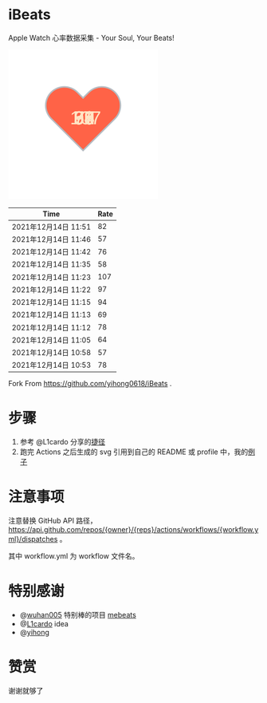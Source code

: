 # iBeats
Apple Watch 心率数据采集 - Your Soul, Your Beats!

![](./files/heart.svg)

<!--START_SECTION:my_heart_rate-->
| Time | Rate | 
 | ---- | ---- | 
| 2021年12月14日 11:51 | 82 |
| 2021年12月14日 11:46 | 57 |
| 2021年12月14日 11:42 | 76 |
| 2021年12月14日 11:35 | 58 |
| 2021年12月14日 11:23 | 107 |
| 2021年12月14日 11:22 | 97 |
| 2021年12月14日 11:15 | 94 |
| 2021年12月14日 11:13 | 69 |
| 2021年12月14日 11:12 | 78 |
| 2021年12月14日 11:05 | 64 |
| 2021年12月14日 10:58 | 57 |
| 2021年12月14日 10:53 | 78 |

<!--END_SECTION:my_heart_rate-->

Fork From https://github.com/yihong0618/iBeats .

# 步骤

1. 参考 @L1cardo 分享的[捷径](https://www.icloud.com/shortcuts/6ab6047b459c41ad822ad6b94b1c03d4)
2. 跑完 Actions 之后生成的 svg 引用到自己的 README 或 profile 中，我的[例子](https://github.com/yihong0618)

# 注意事项

注意替换 GitHub API 路径，https://api.github.com/repos/{owner}/{reps}/actions/workflows/{workflow.yml}/dispatches 。

其中 workflow.yml 为 workflow 文件名。

# 特别感谢
- @[wuhan005](https://github.com/wuhan005) 特别棒的项目 [mebeats](https://github.com/wuhan005/mebeats)
- @[L1cardo](https://github.com/L1cardo) idea
- @[yihong](https://github.com/yihong0618)

# 赞赏

谢谢就够了
